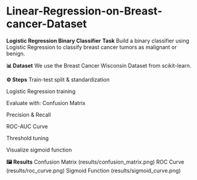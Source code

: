 # Linear-Regression-on-Breast-cancer-Dataset

**Logistic Regression Binary Classifier**
**Task**
Build a binary classifier using Logistic Regression to classify breast cancer tumors as malignant or benign.

**📊 Dataset**
We use the Breast Cancer Wisconsin Dataset from scikit-learn.

**⚙️ Steps**
Train-test split & standardization

Logistic Regression training

Evaluate with:
Confusion Matrix

Precision & Recall

ROC-AUC Curve

Threshold tuning

Visualize sigmoid function

**🖼️ Results**
Confusion Matrix (results/confusion_matrix.png)
ROC Curve (results/roc_curve.png)
Sigmoid Function (results/sigmoid_curve.png)
